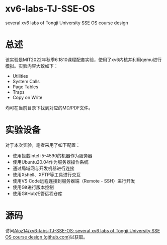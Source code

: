 # xv6-labs-TJ-SSE-OS

several xv6 labs of Tongji University SSE OS course design

# 总述

该实验是MIT2022年秋季6.1810课程配套实验，使用了xv6内核并利用qemu进行模拟。实验内容大致如下：

- Utilities
- System Calls
- Page Tables
- Traps
- Copy on Write

均可在当前目录下找到对应的MD/PDF文件。

# 实验设备

对于本次实验，笔者采用了如下配置：

- 使用搭载Intel i5-4590的机器作为服务器
- 使用Ubuntu20.04作为服务器操作系统
- 通过局域网与开发机器进行连接
- 使用Xshell、XFTP等工具进行交互
- 使用VS Code远程连接到服务器端（Remote - SSH）进行开发
- 使用Git进行版本控制
- 使用GitHub托管远程仓库

# 源码

访问[Aloz14/xv6-labs-TJ-SSE-OS: several xv6 labs of Tongji University SSE OS course design (github.com)](https://github.com/Aloz14/xv6-labs-TJ-SSE-OS)以获取。

